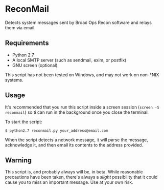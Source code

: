 ReconMail
=========

Detects system messages sent by Broad Ops Recon software and relays them via email

Requirements
------------

- Python 2.7
- A local SMTP server (such as sendmail, exim, or postfix)
- GNU screen (optional)

This script has not been tested on Windows, and may not work on non-*NIX systems.

Usage
-----

It's recommended that you run this script inside a screen session (`screen -S reconmail`) so ti can run in the background once you close the terminal.

To start the script:

    $ python2.7 reconmail.py your_address@email.com

When the script detects a network message, it will parse the message, acknowledge it, and then email its contents to the address provided.

Warning
-------

This script is, and probably always will be, in beta. While reasonable precautions have been taken, there's always a *slight* possibility that it could cause you to miss an important message. Use at your own risk.
